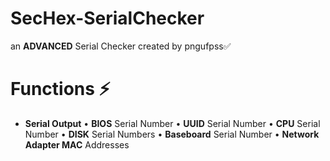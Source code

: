 # SecHex-SerialChecker

an **ADVANCED** Serial Checker created by pngufpss✅

# Functions ⚡

+ **Serial Output**
  •  **BIOS** Serial Number
  •  **UUID** Serial Number
  •  **CPU** Serial Number
  •  **DISK** Serial Numbers
  •  **Baseboard** Serial Number
  •  **Network Adapter MAC** Addresses
